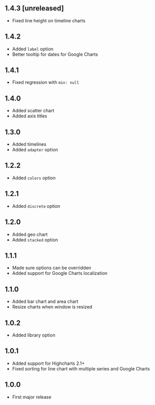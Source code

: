 ## 1.4.3 [unreleased]

- Fixed line height on timeline charts

## 1.4.2

- Added `label` option
- Better tooltip for dates for Google Charts

## 1.4.1

- Fixed regression with `min: null`

## 1.4.0

- Added scatter chart
- Added axis titles

## 1.3.0

- Added timelines
- Added `adapter` option

## 1.2.2

- Added `colors` option

## 1.2.1

- Added `discrete` option

## 1.2.0

- Added geo chart
- Added `stacked` option

## 1.1.1

- Made sure options can be overridden
- Added support for Google Charts localization

## 1.1.0

- Added bar chart and area chart
- Resize charts when window is resized

## 1.0.2

- Added library option

## 1.0.1

- Added support for Highcharts 2.1+
- Fixed sorting for line chart with multiple series and Google Charts

## 1.0.0

- First major release
